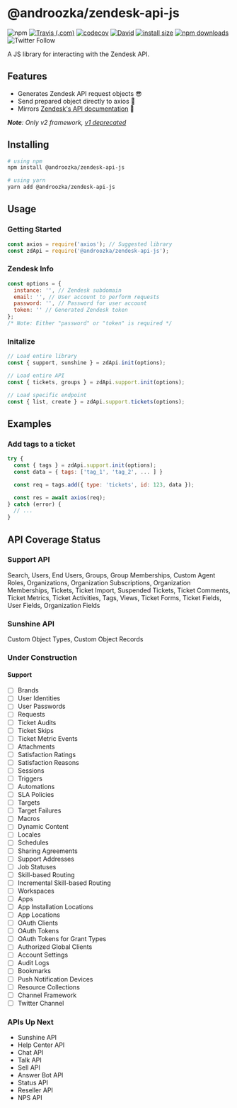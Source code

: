 # @androozka/zendesk-api-js

![npm](https://img.shields.io/npm/v/@androozka/zendesk-api-js?logo=npm)
[![Travis (.com)](https://img.shields.io/travis/com/androozka/zendesk-api-js?logo=travis)](https://travis-ci.com/androozka/zendesk-api-js)
[![codecov](https://codecov.io/gh/androozka/zendesk-api-js/branch/master/graph/badge.svg)](https://codecov.io/gh/androozka/zendesk-api-js)
[![David](https://img.shields.io/david/androozka/zendesk-api-js)](https://david-dm.org/androozka/zendesk-api-js)
[![install size](https://packagephobia.now.sh/badge?p=@androozka/zendesk-api-js)](https://packagephobia.now.sh/result?p=@androozka/zendesk-api-js)
[![npm downloads](https://img.shields.io/npm/dt/@androozka/zendesk-api-js)](http://npm-stat.com/charts.html?package=@androozka/zendesk-api-js)
![Twitter Follow](https://img.shields.io/twitter/follow/androozka?label=Follow&style=social)

A JS library for interacting with the Zendesk API.

## Features

- Generates Zendesk API request objects 😎
- Send prepared object directly to axios 🤯
- Mirrors [Zendesk's API documentation](https://developer.zendesk.com/rest_api/docs/zendesk-apis/resources) 👀

_**Note**: Only v2 framework, [v1 deprecated](https://support.zendesk.com/hc/en-us/articles/360002106888-Removal-of-Zendesk-Apps-framework-v1)_

## Installing

```bash
# using npm
npm install @androozka/zendesk-api-js

# using yarn
yarn add @androozka/zendesk-api-js
```

## Usage

### Getting Started

```javascript
const axios = require('axios'); // Suggested library
const zdApi = require('@androozka/zendesk-api-js');
```

### Zendesk Info

```javascript
const options = {
  instance: '', // Zendesk subdomain
  email: '', // User account to perform requests
  password: '', // Password for user account
  token: '' // Generated Zendesk token
};
/* Note: Either "password" or "token" is required */
```

### Initalize

```javascript
// Load entire library
const { support, sunshine } = zdApi.init(options);

// Load entire API
const { tickets, groups } = zdApi.support.init(options);

// Load specific endpoint
const { list, create } = zdApi.support.tickets(options);
```

## Examples

### Add tags to a ticket

```javascript
try {
  const { tags } = zdApi.support.init(options);
  const data = { tags: ['tag_1', 'tag_2', ... ] }

  const req = tags.add({ type: 'tickets', id: 123, data });

  const res = await axios(req);
} catch (error) {
  // ...
}
```

## API Coverage Status

### Support API

Search, Users, End Users, Groups, Group Memberships, Custom Agent Roles, Organizations, Organization Subscriptions, Organization Memberships, Tickets, Ticket Import, Suspended Tickets, Ticket Comments, Ticket Metrics, Ticket Activities, Tags, Views, Ticket Forms, Ticket Fields, User Fields, Organization Fields

### Sunshine API

Custom Object Types, Custom Object Records

### Under Construction

#### Support

- [ ] Brands
- [ ] User Identities
- [ ] User Passwords
- [ ] Requests
- [ ] Ticket Audits
- [ ] Ticket Skips
- [ ] Ticket Metric Events
- [ ] Attachments
- [ ] Satisfaction Ratings
- [ ] Satisfaction Reasons
- [ ] Sessions
- [ ] Triggers
- [ ] Automations
- [ ] SLA Policies
- [ ] Targets
- [ ] Target Failures
- [ ] Macros
- [ ] Dynamic Content
- [ ] Locales
- [ ] Schedules
- [ ] Sharing Agreements
- [ ] Support Addresses
- [ ] Job Statuses
- [ ] Skill-based Routing
- [ ] Incremental Skill-based Routing
- [ ] Workspaces
- [ ] Apps
- [ ] App Installation Locations
- [ ] App Locations
- [ ] OAuth Clients
- [ ] OAuth Tokens
- [ ] OAuth Tokens for Grant Types
- [ ] Authorized Global Clients
- [ ] Account Settings
- [ ] Audit Logs
- [ ] Bookmarks
- [ ] Push Notification Devices
- [ ] Resource Collections
- [ ] Channel Framework
- [ ] Twitter Channel

### APIs Up Next

- Sunshine API
- Help Center API
- Chat API
- Talk API
- Sell API
- Answer Bot API
- Status API
- Reseller API
- NPS API
